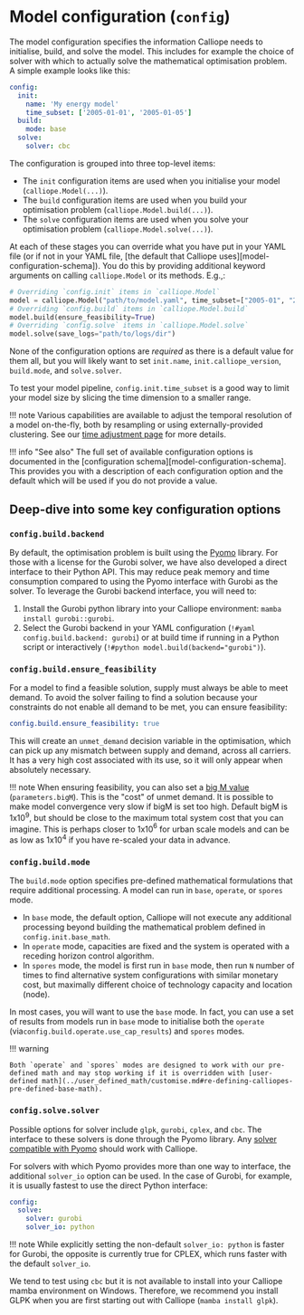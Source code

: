 
# Model configuration (`config`)

The model configuration specifies the information Calliope needs to initialise, build, and solve the model.
This includes for example the choice of solver with which to actually solve the mathematical optimisation problem. A simple example looks like this:

```yaml
config:
  init:
    name: 'My energy model'
    time_subset: ['2005-01-01', '2005-01-05']
  build:
    mode: base
  solve:
    solver: cbc
```

The configuration is grouped into three top-level items:

* The `init` configuration items are used when you initialise your model (`calliope.Model(...)`).
* The `build` configuration items are used when you build your optimisation problem (`calliope.Model.build(...)`).
* The `solve` configuration items are used when you solve your optimisation problem (`calliope.Model.solve(...)`).

At each of these stages you can override what you have put in your YAML file (or if not in your YAML file, [the default that Calliope uses][model-configuration-schema]).
You do this by providing additional keyword arguments on calling `calliope.Model` or its methods. E.g.,:

```python
# Overriding `config.init` items in `calliope.Model`
model = calliope.Model("path/to/model.yaml", time_subset=["2005-01", "2005-02"])
# Overriding `config.build` items in `calliope.Model.build`
model.build(ensure_feasibility=True)
# Overriding `config.solve` items in `calliope.Model.solve`
model.solve(save_logs="path/to/logs/dir")
```

None of the configuration options are _required_ as there is a default value for them all, but you will likely want to set `init.name`, `init.calliope_version`, `build.mode`, and `solve.solver`.

To test your model pipeline, `config.init.time_subset` is a good way to limit your model size by slicing the time dimension to a smaller range.

!!! note
    Various capabilities are available to adjust the temporal resolution of a model on-the-fly, both by resampling or using externally-provided clustering.
    See our [time adjustment page](../advanced/time.md) for more details.

!!! info "See also"
    The full set of available configuration options is documented in the [configuration schema][model-configuration-schema].
    This provides you with a description of each configuration option and the default which will be used if you do not provide a value.

## Deep-dive into some key configuration options

### `config.build.backend`

By default, the optimisation problem is built using the [Pyomo](https://www.pyomo.org/) library.
For those with a license for the Gurobi solver, we have also developed a direct interface to their Python API.
This may reduce peak memory and time consumption compared to using the Pyomo interface with Gurobi as the solver.
To leverage the Gurobi backend interface, you will need to:

1. Install the Gurobi python library into your Calliope environment: `mamba install gurobi::gurobi`.
1. Select the Gurobi backend in your YAML configuration (`!#yaml config.build.backend: gurobi`) or at build time if running in a Python script or interactively (`!#python model.build(backend="gurobi")`).

### `config.build.ensure_feasibility`

For a model to find a feasible solution, supply must always be able to meet demand.
To avoid the solver failing to find a solution because your constraints do not enable all demand to be met, you can ensure feasibility:

```yaml
config.build.ensure_feasibility: true
```

This will create an `unmet_demand` decision variable in the optimisation, which can pick up any mismatch between supply and demand, across all carriers.
It has a very high cost associated with its use, so it will only appear when absolutely necessary.

!!! note
    When ensuring feasibility, you can also set a [big M value](https://en.wikipedia.org/wiki/Big_M_method) (`parameters.bigM`). This is the "cost" of unmet demand.
    It is possible to make model convergence very slow if bigM is set too high.
    Default bigM is 1x10$^9$, but should be close to the maximum total system cost that you can imagine.
    This is perhaps closer to 1x10$^6$ for urban scale models and can be as low as 1x10$^4$ if you have re-scaled your data in advance.

### `config.build.mode`

The `build.mode` option specifies pre-defined mathematical formulations that require additional processing.
A model can run in `base`, `operate`, or `spores` mode.

* In `base` mode, the default option, Calliope will not execute any additional processing beyond building the mathematical problem defined in `config.init.base_math`.
* In `operate` mode, capacities are fixed and the system is operated with a receding horizon control algorithm.
* In `spores` mode, the model is first run in `base` mode, then run `N` number of times to find alternative system configurations with similar monetary cost, but maximally different choice of technology capacity and location (node).

In most cases, you will want to use the `base` mode.
In fact, you can use a set of results from models run in `base` mode to initialise both the `operate` (via`config.build.operate.use_cap_results`) and `spores` modes.

!!! warning

    Both `operate` and `spores` modes are designed to work with our pre-defined math and may stop working if it is overridden with [user-defined math](../user_defined_math/customise.md#re-defining-calliopes-pre-defined-base-math).

### `config.solve.solver`

Possible options for solver include `glpk`, `gurobi`, `cplex`, and `cbc`.
The interface to these solvers is done through the Pyomo library. Any [solver compatible with Pyomo](https://pyomo.readthedocs.io/en/latest/reference/topical/appsi/appsi.solvers.html) should work with Calliope.

For solvers with which Pyomo provides more than one way to interface, the additional `solver_io` option can be used.
In the case of Gurobi, for example, it is usually fastest to use the direct Python interface:

```yaml
config:
  solve:
    solver: gurobi
    solver_io: python
```

!!! note
    While explicitly setting the non-default `solver_io: python` is faster for Gurobi, the opposite is currently true for CPLEX, which runs faster with the default `solver_io`.

We tend to test using `cbc` but it is not available to install into your Calliope mamba environment on Windows.
Therefore, we recommend you install GLPK when you are first starting out with Calliope (`mamba install glpk`).
